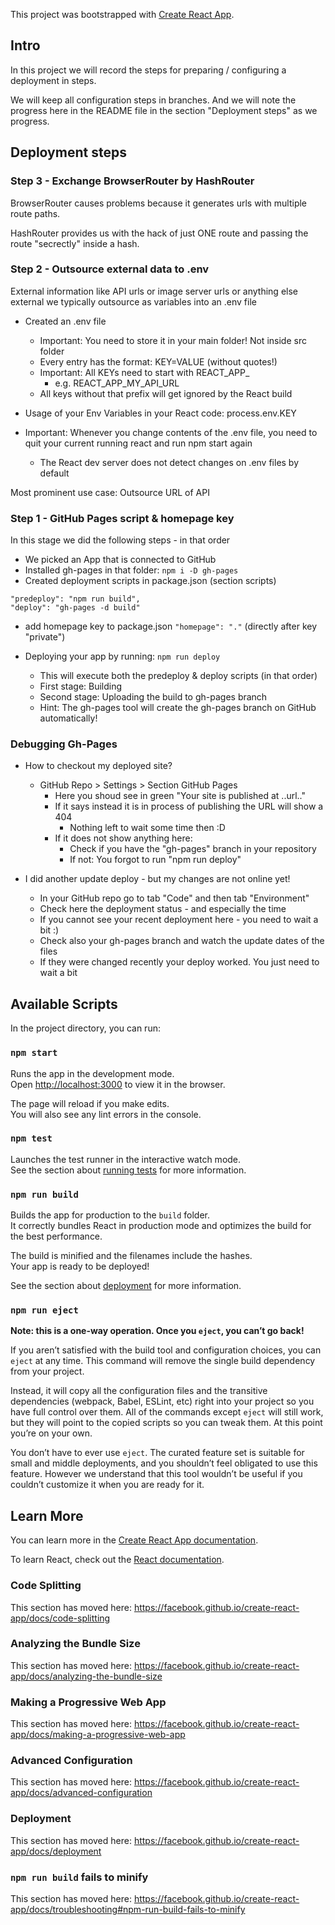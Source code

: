 This project was bootstrapped with [Create React App](https://github.com/facebook/create-react-app).

## Intro

In this project we will record the steps for preparing / configuring a deployment in steps. 

We will keep all configuration steps in branches. And we will note the progress here in the README file in the section "Deployment steps" as we progress.

## Deployment steps

### Step 3 - Exchange BrowserRouter by HashRouter

BrowserRouter causes problems because it generates urls with multiple route paths.

HashRouter provides us with the hack of just ONE route and passing the route 
"secrectly" inside a hash.


### Step 2 - Outsource external data to .env

External information like API urls or image server urls or anything else external
we typically outsource as variables into an .env file

- Created an .env file
  - Important: You need to store it in your main folder! Not inside src folder
  - Every entry has the format: KEY=VALUE (without quotes!)
  - Important: All KEYs need to start with REACT_APP_
    - e.g. REACT_APP_MY_API_URL
  - All keys without that prefix will get ignored by the React build

- Usage of your Env Variables in your React code: process.env.KEY

- Important: Whenever you change contents of the .env file, you need to quit your current running react and run npm start again
  - The React dev server does not detect changes on .env files by default

Most prominent use case: Outsource URL of API

### Step 1 - GitHub Pages script & homepage key

In this stage we did the following steps - in that order

- We picked an App that is connected to GitHub
- Installed gh-pages in that folder: `npm i -D gh-pages`
- Created deployment scripts in package.json (section scripts)
```
"predeploy": "npm run build",
"deploy": "gh-pages -d build"
```
- add homepage key to package.json ` "homepage": "." ` (directly after key "private")

- Deploying your app by running: `npm run deploy`
  - This will execute both the predeploy & deploy scripts (in that order)
  - First stage: Building
  - Second stage: Uploading the build to gh-pages branch
  - Hint: The gh-pages tool will create the gh-pages branch on GitHub automatically!

### Debugging Gh-Pages

  - How to checkout my deployed site?
    - GitHub Repo &gt; Settings &gt; Section GitHub Pages
      - Here you shoud see in green "Your site is published at ..url.."
      - If it says instead it is in process of publishing the URL will show a 404
        - Nothing left to wait some time then :D
      - If it does not show anything here: 
        - Check if you have the "gh-pages" branch in your repository
        - If not: You forgot to run "npm run deploy"

  - I did another update deploy - but my changes are not online yet!
    - In your GitHub repo go to tab "Code" and then tab "Environment"
    - Check here the deployment status - and especially the time
    - If you cannot see your recent deployment here - you need to wait a bit :) 
     - Check also your gh-pages branch and watch the update dates of the files
     - If they were changed recently your deploy worked. You just need to wait a bit

## Available Scripts

In the project directory, you can run:

### `npm start`

Runs the app in the development mode.<br />
Open [http://localhost:3000](http://localhost:3000) to view it in the browser.

The page will reload if you make edits.<br />
You will also see any lint errors in the console.

### `npm test`

Launches the test runner in the interactive watch mode.<br />
See the section about [running tests](https://facebook.github.io/create-react-app/docs/running-tests) for more information.

### `npm run build`

Builds the app for production to the `build` folder.<br />
It correctly bundles React in production mode and optimizes the build for the best performance.

The build is minified and the filenames include the hashes.<br />
Your app is ready to be deployed!

See the section about [deployment](https://facebook.github.io/create-react-app/docs/deployment) for more information.

### `npm run eject`

**Note: this is a one-way operation. Once you `eject`, you can’t go back!**

If you aren’t satisfied with the build tool and configuration choices, you can `eject` at any time. This command will remove the single build dependency from your project.

Instead, it will copy all the configuration files and the transitive dependencies (webpack, Babel, ESLint, etc) right into your project so you have full control over them. All of the commands except `eject` will still work, but they will point to the copied scripts so you can tweak them. At this point you’re on your own.

You don’t have to ever use `eject`. The curated feature set is suitable for small and middle deployments, and you shouldn’t feel obligated to use this feature. However we understand that this tool wouldn’t be useful if you couldn’t customize it when you are ready for it.

## Learn More

You can learn more in the [Create React App documentation](https://facebook.github.io/create-react-app/docs/getting-started).

To learn React, check out the [React documentation](https://reactjs.org/).

### Code Splitting

This section has moved here: https://facebook.github.io/create-react-app/docs/code-splitting

### Analyzing the Bundle Size

This section has moved here: https://facebook.github.io/create-react-app/docs/analyzing-the-bundle-size

### Making a Progressive Web App

This section has moved here: https://facebook.github.io/create-react-app/docs/making-a-progressive-web-app

### Advanced Configuration

This section has moved here: https://facebook.github.io/create-react-app/docs/advanced-configuration

### Deployment

This section has moved here: https://facebook.github.io/create-react-app/docs/deployment

### `npm run build` fails to minify

This section has moved here: https://facebook.github.io/create-react-app/docs/troubleshooting#npm-run-build-fails-to-minify
